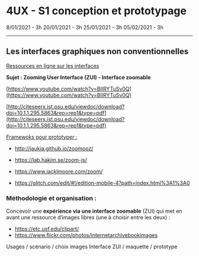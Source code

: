 # 4UX - S1 conception et prototypage
8/01/2021 - 3h
20/01/2021 - 3h
25/01/2021 - 3h
05/02/2021 - 3h

---

## Les interfaces graphiques non conventionnelles

[Ressources en ligne sur les interfaces](https://www.are.na/nicolas-tilly/interfaces-o4ycuz-pqsm)

**Sujet : Zooming User Interface (ZUI) - Interface zoomable** 

[https://www.youtube.com/watch?v=BlIRYTuSv0Q](https://www.youtube.com/watch?v=BlIRYTuSv0Q)

[http://citeseerx.ist.psu.edu/viewdoc/download?doi=10.1.1.295.5863&rep=rep1&type=pdf](http://citeseerx.ist.psu.edu/viewdoc/download?doi=10.1.1.295.5863&rep=rep1&type=pdf)

<u>Framewoks pour prototyper :</u> 

- http://jaukia.github.io/zoomooz/

- https://lab.hakim.se/zoom-js/

- https://www.jacklmoore.com/zoom/

- https://glitch.com/edit/#!/edition-mobile-4?path=index.html%3A1%3A0


### Méthodologie et organisation :

Concevoir une **expérience via une interface zoomable** (ZUI) qui met en avant une ressource d’images libres (une à choisir entre les deux) :

- <https://etc.usf.edu/clipart/>
- <https://www.flickr.com/photos/internetarchivebookimages>

Usages / scénario / choix images
Interface ZUI / maquette / prototype